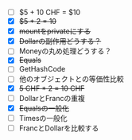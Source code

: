 - [ ] $5 + 10 CHF = $10
- [x] ~~$5 * 2 = 10~~
- [x] ~~mountをprivateにする~~
- [x] ~~Dollarの副作用どうする？~~
- [ ] Moneyの丸め処理どうする？
- [x] ~~Equals~~
- [ ] GetHashCode
- [ ] 他のオブジェクトとの等価性比較
- [x] ~~5 CHF * 2 = 10 CHF~~
- [ ] DollarとFrancの重複
- [x] ~~Equalsの一般化~~
- [ ] Timesの一般化
- [ ] FrancとDollarを比較する